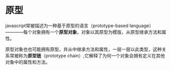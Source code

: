 # 原型
javascript常被描述为一种基于原型的语言（prototype-based language）————每个对象拥有一个**原型对象**，对象以其原型为模版，从原型继承方法和属性。

原型对象也也可能拥有原型，并从中继承方法和属性，一层一层以此类型，这种关系常被称为**原型链**（prototype chain）,它解释了为何一个对象会拥有定义在其他对象中的属性和方法。


